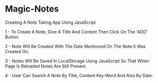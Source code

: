 # Magic-Notes
Creating A Note Taking App Using JavaScript 

1 - To Create A Note, Give A Title And Content Then Click On The 'ADD' Button.

2 - Note Will Be Created With The Date Mentioned On The Note It Was Created On.

3 - Notes Will Be Saved In LocalStorage Using JavaScript So That When Page Is Reloaded Notes Are Still Present.

4 - User Can Search A Note By Title, Content Key-Word And Also By Date.

